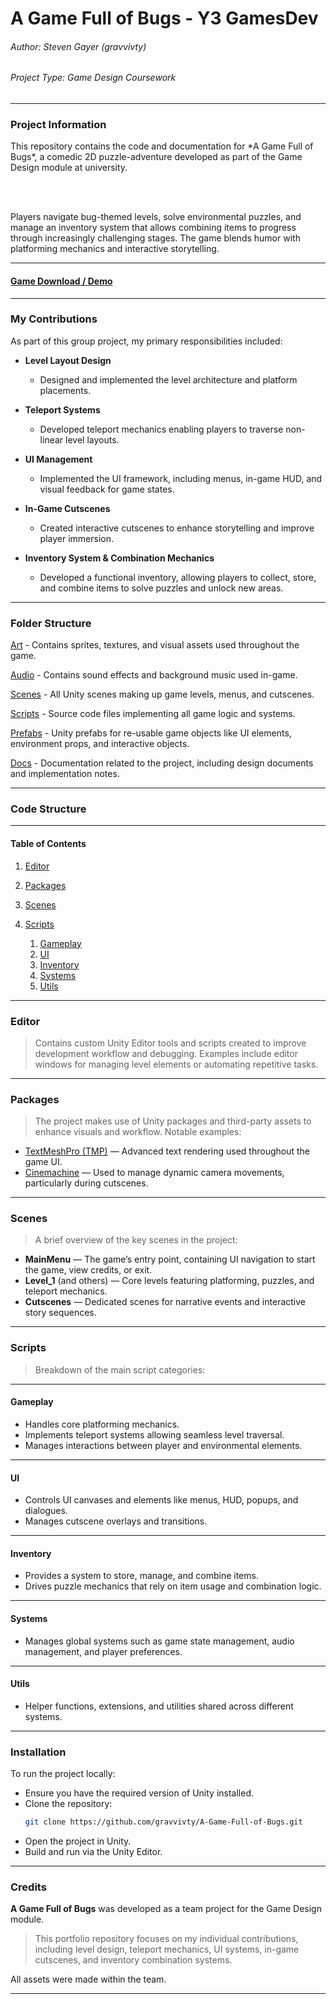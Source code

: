 # A Game Full of Bugs - Y3 GamesDev

###### Author: Steven Gayer (gravvivty)

###### Project Type: Game Design Coursework

---

### Project Information

<body>
This repository contains the code and documentation for *A Game Full of Bugs*, a comedic 2D puzzle-adventure developed as part of the Game Design module at university.

<br><br>

Players navigate bug-themed levels, solve environmental puzzles, and manage an inventory system that allows combining items to progress through increasingly challenging stages. The game blends humor with platforming mechanics and interactive storytelling.
</body>

---

#### [Game Download / Demo](YOUR_RELEASE_URL_HERE)

---

### My Contributions

As part of this group project, my primary responsibilities included:

- **Level Layout Design**  
    - Designed and implemented the level architecture and platform placements.

- **Teleport Systems**  
    - Developed teleport mechanics enabling players to traverse non-linear level layouts.

- **UI Management**  
    - Implemented the UI framework, including menus, in-game HUD, and visual feedback for game states.

- **In-Game Cutscenes**  
    - Created interactive cutscenes to enhance storytelling and improve player immersion.

- **Inventory System & Combination Mechanics**  
    - Developed a functional inventory, allowing players to collect, store, and combine items to solve puzzles and unlock new areas.

---

### Folder Structure

[Art](Art) - Contains sprites, textures, and visual assets used throughout the game.

[Audio](Audio) - Contains sound effects and background music used in-game.

[Scenes](Scenes) - All Unity scenes making up game levels, menus, and cutscenes.

[Scripts](#code-structure) - Source code files implementing all game logic and systems.

[Prefabs](Prefabs) - Unity prefabs for re-usable game objects like UI elements, environment props, and interactive objects.

[Docs](Docs) - Documentation related to the project, including design documents and implementation notes.

---

### Code Structure

***

#### Table of Contents

1. [Editor](#editor)
2. [Packages](#packages)
3. [Scenes](#scenes)
4. [Scripts](#scripts)

    1. [Gameplay](#gameplay)
    2. [UI](#ui)
    3. [Inventory](#inventory)
    4. [Systems](#systems)
    5. [Utils](#utils)

---

### Editor

<body>

> Contains custom Unity Editor tools and scripts created to improve development workflow and debugging. Examples include editor windows for managing level elements or automating repetitive tasks.
</body>

***

### Packages

<body>

> The project makes use of Unity packages and third-party assets to enhance visuals and workflow. Notable examples:

- [TextMeshPro (TMP)](https://docs.unity3d.com/Manual/com.unity.textmeshpro.html) — Advanced text rendering used throughout the game UI.
- [Cinemachine](https://docs.unity3d.com/Packages/com.unity.cinemachine@2.6/manual/index.html) — Used to manage dynamic camera movements, particularly during cutscenes.
</body>

***

### Scenes

<body>

> A brief overview of the key scenes in the project:

- **MainMenu** — The game’s entry point, containing UI navigation to start the game, view credits, or exit.
- **Level_1** (and others) — Core levels featuring platforming, puzzles, and teleport mechanics.
- **Cutscenes** — Dedicated scenes for narrative events and interactive story sequences.
</body>

***

### Scripts

> Breakdown of the main script categories:

---

#### Gameplay

- Handles core platforming mechanics.
- Implements teleport systems allowing seamless level traversal.
- Manages interactions between player and environmental elements.

---

#### UI

- Controls UI canvases and elements like menus, HUD, popups, and dialogues.
- Manages cutscene overlays and transitions.

---

#### Inventory

- Provides a system to store, manage, and combine items.
- Drives puzzle mechanics that rely on item usage and combination logic.

---

#### Systems

- Manages global systems such as game state management, audio management, and player preferences.

---

#### Utils

- Helper functions, extensions, and utilities shared across different systems.

---

### Installation

To run the project locally:

- Ensure you have the required version of Unity installed.
- Clone the repository:
  ```bash
  git clone https://github.com/gravvivty/A-Game-Full-of-Bugs.git
  ```
- Open the project in Unity.
- Build and run via the Unity Editor.

---

### Credits

<body>

**A Game Full of Bugs** was developed as a team project for the Game Design module.

> This portfolio repository focuses on my individual contributions, including level design, teleport mechanics, UI systems, in-game cutscenes, and inventory combination systems.

All assets were made within the team.
</body>

---
